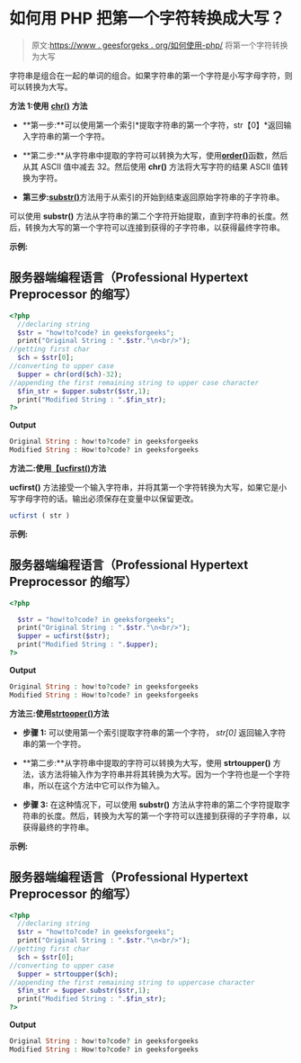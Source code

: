 # 如何用 PHP 把第一个字符转换成大写？

> 原文:[https://www . geesforgeks . org/如何使用-php/](https://www.geeksforgeeks.org/how-to-convert-the-first-character-to-uppercase-using-php/) 将第一个字符转换为大写

字符串是组合在一起的单词的组合。如果字符串的第一个字符是小写字母字符，则可以转换为大写。

**方法 1:使用** [**chr()**](https://www.geeksforgeeks.org/php-chr-function/) **方法**

*   **第一步:**可以使用第一个索引*提取字符串的第一个字符，str【0】*返回输入字符串的第一个字符。

*   **第二步:**从字符串中提取的字符可以转换为大写，使用[**order()**](https://www.geeksforgeeks.org/php-ord-function/)函数，然后从其 ASCII 值中减去 32。然后使用 **chr()** 方法将大写字符的结果 ASCII 值转换为字符。

*   **第三步:**[**substr()**](https://www.geeksforgeeks.org/php-substr-function/)方法用于从索引的开始到结束返回原始字符串的子字符串。

可以使用 **substr()** 方法从字符串的第二个字符开始提取，直到字符串的长度。然后，转换为大写的第一个字符可以连接到获得的子字符串，以获得最终字符串。

**示例:**

## 服务器端编程语言（Professional Hypertext Preprocessor 的缩写）

```php
<?php
  //declaring string
  $str = "how!to?code? in geeksforgeeks";
  print("Original String : ".$str."\n<br/>"); 
//getting first char
  $ch = $str[0];
//converting to upper case
  $upper = chr(ord($ch)-32);
//appending the first remaining string to upper case character
  $fin_str = $upper.substr($str,1);
  print("Modified String : ".$fin_str);
?>
```

**Output**

```php
Original String : how!to?code? in geeksforgeeks
Modified String : How!to?code? in geeksforgeeks
```

**方法二:使用**[**【ucfirst()**](https://www.geeksforgeeks.org/php-ucfirst-function/)**方法**

**ucfirst()** 方法接受一个输入字符串，并将其第一个字符转换为大写，如果它是小写字母字符的话。输出必须保存在变量中以保留更改。

```php
ucfirst ( str )
```

**示例:**

## 服务器端编程语言（Professional Hypertext Preprocessor 的缩写）

```php
<?php

  $str = "how!to?code? in geeksforgeeks";
  print("Original String : ".$str."\n<br/>"); 
  $upper = ucfirst($str);
  print("Modified String : ".$upper);
?>
```

**Output**

```php
Original String : how!to?code? in geeksforgeeks
Modified String : How!to?code? in geeksforgeeks
```

**方法三:使用**[**strtooper()**](https://www.geeksforgeeks.org/php-strtoupper-function/)**方法**

*   **步骤 1:** 可以使用第一个索引提取字符串的第一个字符， *str[0]* 返回输入字符串的第一个字符。

*   **第二步:**从字符串中提取的字符可以转换为大写，使用 **strtoupper()** 方法，该方法将输入作为字符串并将其转换为大写。因为一个字符也是一个字符串，所以在这个方法中它可以作为输入。

*   **步骤 3:** 在这种情况下，可以使用 **substr()** 方法从字符串的第二个字符提取字符串的长度。然后，转换为大写的第一个字符可以连接到获得的子字符串，以获得最终的字符串。

**示例:**

## 服务器端编程语言（Professional Hypertext Preprocessor 的缩写）

```php
<?php
  //declaring string
  $str = "how!to?code? in geeksforgeeks";
  print("Original String : ".$str."\n<br/>"); 
//getting first char
  $ch = $str[0];
//converting to upper case
  $upper = strtoupper($ch);
//appending the first remaining string to uppercase character
  $fin_str = $upper.substr($str,1);
  print("Modified String : ".$fin_str);
?>
```

**Output**

```php
Original String : how!to?code? in geeksforgeeks
Modified String : How!to?code? in geeksforgeeks
```